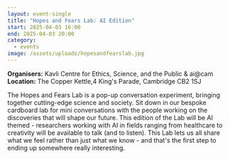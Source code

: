 ```yaml
---
layout: event-single
title: "Hopes and Fears Lab: AI Edition"
start: 2025-04-03 16:00
end: 2025-04-03 20:00
category:
  - events
image: /assets/uploads/hopesandfearslab.jpg
---
```

**Organisers:** Kavli Centre for Ethics, Science, and the Public & ai@cam\
**Location:** The Copper Kettle,4 King's Parade, Cambridge CB2 1SJ

The Hopes and Fears Lab is a pop-up conversation experiment, bringing together cutting-edge science and society. Sit down in our bespoke cardboard lab for mini conversations with the people working on the discoveries that will shape our future. This edition of the Lab will be AI themed - researchers working with AI in fields ranging from healthcare to creativity will be available to talk (and to listen). This Lab lets us all share what we feel rather than just what we know - and that's the first step to ending up somewhere really interesting.